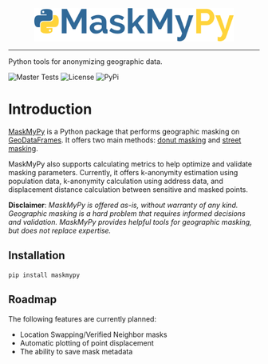 <div style="text-align:center;"><img src="assets/logo.png" style="max-width: 400px;"></div>

-----
Python tools for anonymizing geographic data.

![Master Tests](https://img.shields.io/github/checks-status/TheTinHat/maskmyxyz/master)
![License](https://img.shields.io/github/license/TheTinHat/MaskMyPy)
![PyPi](https://img.shields.io/pypi/v/maskmypy)
# Introduction

[MaskMyPy](https://github.com/TheTinHat/MaskMyPy) is a Python package that performs geographic masking on [GeoDataFrames](http://geopandas.org/data_structures.html). It offers two main methods: [donut masking](donut.md) and [street masking](street.md).


MaskMyPy also supports calculating metrics to help optimize and validate masking parameters. Currently, it offers k-anonymity estimation using population data, k-anonymity calculation using address data, and displacement distance calculation between sensitive and masked points.

**Disclaimer**: *MaskMyPy is offered as-is, without warranty of any kind. Geographic masking is a hard problem that requires informed decisions and validation. MaskMyPy provides helpful tools for geographic masking, but does not replace expertise.*

## Installation
```
pip install maskmypy
```

## Roadmap
The following features are currently planned:
- Location Swapping/Verified Neighbor masks
- Automatic plotting of point displacement
- The ability to save mask metadata


<style>
.md-content__inner > h1:first-child  {
  display: none;
}
</style>